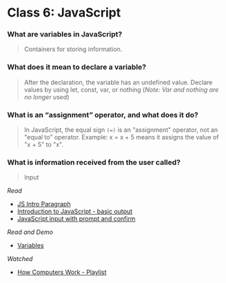 # Class 6: JavaScript

### What are variables in JavaScript?

> Containers for storing information.

### What does it mean to declare a variable?

> After the declaration, the variable has an undefined value. 
> Declare values by using let, const, var, or nothing (*Note: Var and nothing are no longer used*)

### What is an “assignment” operator, and what does it do?

> In JavaScript, the equal sign `(=)` is an "assignment" operator, not an "equal to" operator.
> Example: x = x + 5 means it assigns the value of "x + 5" to "x".

### What is information received from the user called?
> Input


*Read*

- [JS Intro Paragraph](https://developer.mozilla.org/en-US/docs/Web/JavaScript)
- [Introduction to JavaScript - basic output](https://code-maven.com/introduction-to-javascript)
- [JavaScript input with prompt and confirm](https://code-maven.com/javascript-input-with-prompt-and-confirm)

*Read and Demo*

- [Variables](https://www.w3schools.com/js/js_variables.asp)

*Watched*

- [How Computers Work - Playlist](https://www.youtube.com/playlist?list=PLzdnOPI1iJNcsRwJhvksEo1tJqjIqWbN-)
